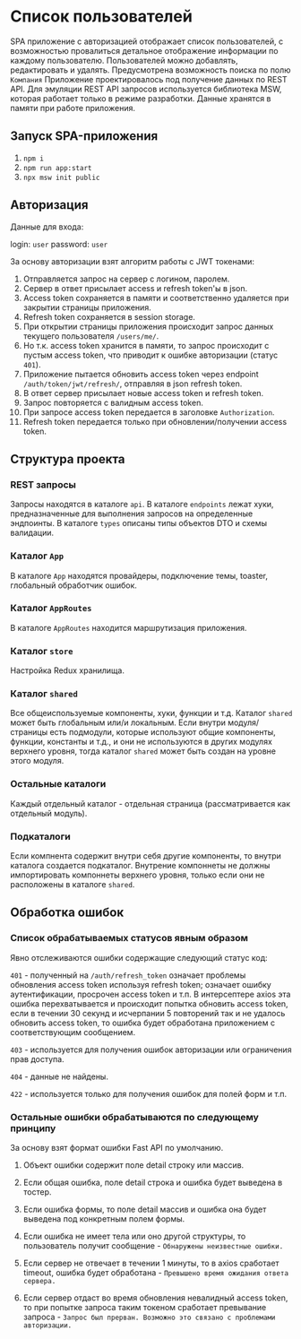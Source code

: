 # Список пользователей

SPA приложение с авторизацией отображает список пользователей, с возможностью провалиться детальное отображение информации по каждому пользователю. Пользователей можно добавлять, редактировать и удалять. Предусмотрена возможность поиска по полю `Компания` Приложение проектировалось под получение данных по REST API. Для эмуляции REST API запросов используется библиотека MSW, которая работает только в режиме разработки. Данные хранятся в памяти при работе приложения.


## Запуск SPA-приложения

1. `npm i`
2. `npm run app:start`
3. `npx msw init public`


## Авторизация

Данные для входа:

login: `user`
password: `user`

За основу авторизации взят алгоритм работы с JWT токенами:

1. Отправляется запрос на сервер с логином, паролем.
2. Сервер в ответ присылает access и refresh token'ы в json.
3. Access token сохраняется в памяти и соответственно удаляется при закрытии страницы приложения.
4. Refresh token сохраняется в session storage.
5. При открытии страницы приложения происходит запрос данных текущего пользователя `/users/me/`.
6. Но т.к. access token хранится в памяти, то запрос происходит с пустым access token, что приводит к ошибке авторизации (статус `401`).
7. Приложение пытается обновить access token через endpoint `/auth/token/jwt/refresh/`, отправляя в json refresh token.
8. В ответ сервер присылает новые access token и refresh token.
9. Запрос повторяется с валидным access token.
10. При запросе access token передается в заголовке `Authorization`.
11. Refresh token передается только при обновлении/получении access token.


## Структура проекта


### REST запросы

Запросы находятся в каталоге `api`. В каталоге `endpoints` лежат хуки, предназначенные для выполнения запросов на определенные эндпоинты. В каталоге `types` описаны типы объектов DTO и схемы валидации.


### Каталог `App`

В каталоге `App` находятся провайдеры, подключение темы, toaster, глобальный обработчик ошибок.


### Каталог `AppRoutes`

В каталоге `AppRoutes` находится маршрутизация приложения.


### Каталог `store`

Настройка Redux хранилища.


### Каталог `shared`

Все общеиспользуемые компоненты, хуки, функции и т.д. Каталог `shared` может быть глобальным или/и локальным. Если внутри модуля/страницы есть подмодули, которые используют общие компоненты, функции, константы и т.д., и они не используются в других модулях верхнего уровня, тогда каталог `shared` может быть создан на уровне этого модуля.


### Остальные каталоги

Каждый отдельный каталог - отдельная страница (рассматривается как отдельный модуль).


### Подкаталоги

Если компнента содержит внутри себя другие компоненты, то внутри каталога создается подкаталог. Внутрение компоннеты не должны импортировать компоннеты верхнего уровня, только если они не расположены в каталоге `shared`.


## Обработка ошибок


### Список обрабатываемых статусов явным образом

Явно отслеживаются ошибки содержащие следующий статус код:

`401` - полученный на `/auth/refresh_token` означает проблемы обновления access token используя refresh token; означает ошибку аутентификации, просрочен access token и т.п. В интерсептере axios эта ошибка перехватывается и происходит попытка обновить access token, если в течении 30 секунд и исчерпании 5 повторений так и не удалось обновить access token, то ошибка будет обработана приложением с соответствующим сообщением.

`403` - используется для получения ошибок авторизации или ограничения прав доступа.

`404` - данные не найдены.

`422` - используется только для получения ошибок для полей форм и т.п.


### Остальные ошибки обрабатываются по следующему принципу

За основу взят формат ошибки Fast API по умолчанию.

1. Объект ошибки содержит поле detail строку или массив.

2. Если общая ошибка, поле detail строка и ошибка будет выведена в тостер.

3. Если ошибка формы, то поле detail массив и ошибка она будет выведена под конкретным полем формы.

2. Если ошибка не имеет тела или оно другой структуры, то пользователь получит сообщение - `Обнаружены неизвестные ошибки.`

3. Если сервер не отвечает в течении 1 минуты, то в axios сработает timeout, ошибка будет обработана - `Превышено время ожидания ответа сервера.`

4. Если сервер отдаст во время обновления невалидный access token, то при попытке запроса таким токеном сработает превывание запроса - `Запрос был прерван. Возможно это связано с проблемами авторизации.`